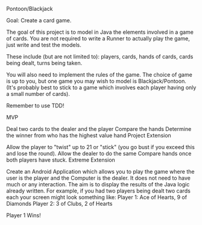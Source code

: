 Pontoon/Blackjack

Goal: Create a card game.

The goal of this project is to model in Java the elements involved in a game of cards. You are not required to write a Runner to actually play the game, just write and test the models.

These include (but are not limited to): players, cards, hands of cards, cards being dealt, turns being taken.

You will also need to implement the rules of the game. The choice of game is up to you, but one game you may wish to model is Blackjack/Pontoon. (It's probably best to stick to a game which involves each player having only a small number of cards).

Remember to use TDD!

MVP

Deal two cards to the dealer and the player
Compare the hands
Determine the winner from who has the highest value hand
Project Extension

Allow the player to "twist" up to 21 or "stick" (you go bust if you exceed this and lose the round).
Allow the dealer to do the same
Compare hands once both players have stuck.
Extreme Extension

Create an Android Application which allows you to play the game where the user is the player and the Computer is the dealer. It does not need to have much or any interaction. The aim is to display the results of the Java logic already written. For example, if you had two players being dealt two cards each your screen might look something like:
  Player 1: Ace of Hearts, 9 of Diamonds
  Player 2: 3 of Clubs, 2 of Hearts

  Player 1 Wins!
